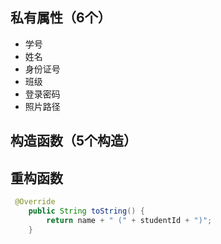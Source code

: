 ## 私有属性（6个）

- 学号
- 姓名
- 身份证号
- 班级
- 登录密码
- 照片路径

## 构造函数（5个构造）

## 重构函数

```java
 @Override
    public String toString() {
        return name + " (" + studentId + ")";
    }
```



